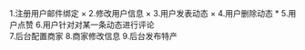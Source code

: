1.注册用户邮件绑定            ×
2.修改用户信息                × 
3.用户发表动态                ×
4.用户删除动态                *
5.用户点赞
6.用户针对对某一条动态进行评论                
7.后台配置商家
8.商家修改信息
9.后台发布特产

